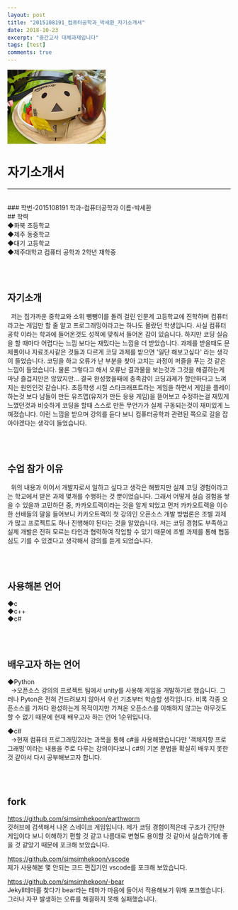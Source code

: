 ```yaml
---
layout: post
title: "2015108191_컴퓨터공학과_박세환_자기소개서"
date: 2018-10-23
excerpt: "중간고사 대체과제입니다"
tags: [test]
comments: true
---
```


![](https://github.com/simsimhekoon/simsimhekoon.github.io/blob/master/assets/img/danbo.jpg)

# 자기소개서
<hr/><br>
### 학번-2015108191    학과-컴퓨터공학과    이름-박세환<br>
## 학력<br>
◆화북 초등학교<br>
◆제주 동중학교<br>
◆대기 고등학교<br>
◆제주대학교 컴퓨터 공학과 2학년 재학중<br>

<br><br>

## 자기소개<br>
&nbsp;&nbsp;저는 집가까운 중학교와 소위 뺑뺑이를 돌려 걸린 인문계 고등학교에 진학하며 컴퓨터라고는 게임만 할 줄 알고 프로그래밍이라고는
하나도 몰랐던 학생입니다. 사실 컴퓨터공학 이라는 학과에 들어온것도 성적에 맞춰서 들어온 감이 있습니다. 하지만 코딩 실습을 할 때마다 어렵다는 느낌 보다는 재밌다는 느낌을 더 받았습니다.
과제를 받을때도 문제풀이나 자료조사같은 것들과 다르게 코딩 과제를 받으면 '일단 해보고싶다' 라는 생각이 들었습니다.
코딩을 하고 오류가 난 부분을 찾아 고치는 과정이 퍼즐을 푸는 것 같은 느낌이 들었습니다. 물론 그렇다고 해서 오류난 결과물을 
보는것과 그것을 해결하는게 마냥 즐겁지만은 않았지만... 결국 완성했을때에 충족감이 코딩과제가 할만하다고 느껴지는 원인인것 같습니다.
초등학생 시절 스타크래프트라는 게임을 하면서 게임을 플레이 하는것 보다 남들이 만든 유즈맵(유저가 만든 응용 게임)을 
뜯어보고 수정하는걸 재밌게 느꼈던것과 비슷하게 코딩을 할때 스스로 만든 무언가가 실제 구동되는것이 재미있게 느껴졌습니다.
이런 느낌을 받으며 강의를 듣다 보니 컴퓨터공학과 관련된 쪽으로 길을 잡아야겠다는 생각이 들었습니다.

<br><br>

## 수업 참가 이유<br>
&nbsp;&nbsp;위의 내용과 이어서 개발자로서 일하고 싶다고 생각은 해봤지만 실제 코딩 경험이라고는 학교에서 받은 과제 몇개를 수행하는 것 뿐이었습니다.
그래서 어떻게 실습 경험을 쌓을 수 있을까 고민하던 중, 카카오트랙이라는 것을 알게 되었고 먼저 카카오트랙을 이수한 선배들의 말을 들어보니 
카카오트랙의 첫 강의인 오픈소스 개발 방법론은 조별 과제가 많고 프로젝트도 하나 진행해야 된다는 것을 알았습니다. 저는 코딩 경험도 부족하고 
실제 개발은 전혀 모르는 타인과 협력하여 작업할 수 있기 때문에 조별 과제를 통해 협동심도 기를 수 있겠다고 생각해서 강의를 듣게 되었습니다.

<br><br>

## 사용해본 언어<br>
◆c<br>
◆c++<br>
◆c#<br>

<br><br>

## 배우고자 하는 언어<br>
◆Python<br>
&nbsp;&nbsp;→오픈소스 강의의 프로젝트 팀에서 unity를 사용해 게임을 개발하기로 했습니다. 그러나 Pyton은 전혀 건드려보지 않아서 우선 기초부터 학습할
  생각입니다. 비록 각종 오픈소스를 가져다 완성하는게 목적이지만 가져온 오픈소스를 이해하지 않고는 아무것도 할 수 없기 때문에 현재 배우고자
  하는 언어 1순위입니다.
  
◆c#<br>
&nbsp;&nbsp;→현재 컴퓨터 프로그래밍2라는 과목을 통해 c#을 사용해봤습니다만 '객체지향 프로그래밍'이라는 내용을 주로 다루는 강의이다보니 c#의 기본 문법을 확실히 배우지 못한것 같아서 다시 공부해보고자 합니다.

<br><br>

## fork<br>
<https://github.com/simsimhekoon/earthworm><br>
깃허브에 검색해서 나온 스네이크 게임입니다. 제가 코딩 경험이적은데 구조가 간단한 게임이다 보니 이해하기 편할 것 같고 나름대로 변형도
용이할 것 같아서 실습하기에 좋을 것 같았기 때문에 포크해 보았습니다.

<https://github.com/simsimhekoon/vscode><br>
제가 사용해본 몇 안되는 코드 편집기인  vscode를 포크해 보았습니다.

<https://github.com/simsimhekoon/-bear><br>
Jekyll테마를 찾다가 bear라는 테마가 마음에 들어서 적용해보기 위해 포크했습니다. 그러나 자꾸 발생하는 오류를 해결하지 못해 실패했습니다.

